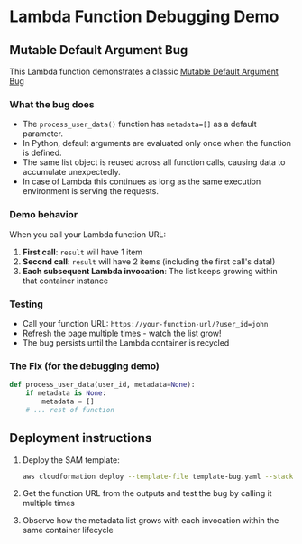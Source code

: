 # Lambda Function Debugging Demo

## Mutable Default Argument Bug

This Lambda function demonstrates a classic [Mutable Default Argument Bug](https://docs.python-guide.org/writing/gotchas/)

### What the bug does
- The `process_user_data()` function has `metadata=[]` as a default parameter.
- In Python, default arguments are evaluated only once when the function is defined.
- The same list object is reused across all function calls, causing data to accumulate unexpectedly.
- In case of Lambda this continues as long as the same execution environment is serving the requests.

### Demo behavior
When you call your Lambda function URL:
1. **First call**: `result` will have 1 item
2. **Second call**: `result` will have 2 items (including the first call's data!)
3. **Each subsequent Lambda invocation**: The list keeps growing within that container instance

### Testing
- Call your function URL: `https://your-function-url/?user_id=john`
- Refresh the page multiple times - watch the list grow!
- The bug persists until the Lambda container is recycled

### The Fix (for the debugging demo)
```python
def process_user_data(user_id, metadata=None):
    if metadata is None:
        metadata = []
    # ... rest of function
```

## Deployment instructions

1. Deploy the SAM template:
   ```bash
   aws cloudformation deploy --template-file template-bug.yaml --stack-name lambda-debug-demo --capabilities CAPABILITY_AUTO_EXPAND CAPABILITY_IAM CAPABILITY_NAMED_IAM
   ```

2. Get the function URL from the outputs and test the bug by calling it multiple times

3. Observe how the metadata list grows with each invocation within the same container lifecycle